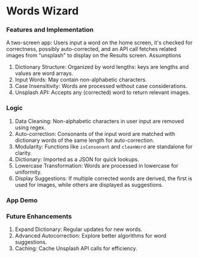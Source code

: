 # Words Wizard

### Features and Implementation

A two-screen app: Users input a word on the home screen, it's checked for correctness, possibly auto-corrected, and an API call fetches related images from "unsplash" to display on the Results screen.
Assumptions

1.  Dictionary Structure: Organized by word lengths: keys are lengths and values are word arrays.
2.  Input Words: May contain non-alphabetic characters.
3.  Case Insensitivity: Words are processed without case considerations.
4.  Unsplash API: Accepts any (corrected) word to return relevant images.

### Logic

1.  Data Cleaning: Non-alphabetic characters in user input are removed using regex.
2.  Auto-correction: Consonants of the input word are matched with dictionary words of the same length for auto-correction.
3.  Modularity: Functions like `isConsonant` and `cleanWord` are standalone for clarity.
4.  Dictionary: Imported as a JSON for quick lookups.
5.  Lowercase Transformation: Words are processed in lowercase for uniformity.
6.  Display Suggestions: If multiple corrected words are derived, the first is used for images, while others are displayed as suggestions.

### App Demo

### Future Enhancements

1.  Expand Dictionary: Regular updates for new words.
2.  Advanced Autocorrection: Explore better algorithms for word suggestions.
3.  Caching: Cache Unsplash API calls for efficiency.
